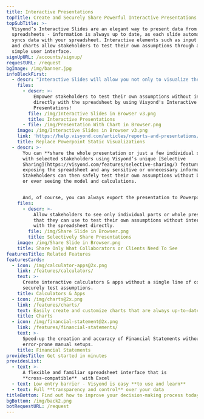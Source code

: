 ```yaml
---
title: Interactive Presentations
topTitle: Create and Securely Share Powerful Interactive Presentations
topSubTitle: >-
  Visyond’s Interactive Slides are an elegant way to present data from your
  spreadsheets - information is always up to date, as each slide automatically
  syncs data with your spreadsheet. Interactive elements such as input fields
  and charts allow stakeholders to test their own assumptions through a safe and
  simple user interface.
signUpURL: /accounts/signup/
requestURL: /request
bgImage: /img/banner.jpg
infoBlockFirst:
  - descr: "Interactive Slides will allow you not only to visualize the data but also provide a **secure environment for your stakeholders to play with assumptions**.\r\n\r\nWhen you change an input field you will see charts and calculations updated and automatically synced just for you and it will not affect anyone else’s views or the underlying spreadsheet.\r\n"
    files:
      - descr: >-
          Empower stakeholders to test their own assumptions without interacting
          directly with the spreadsheet by using Visyond's Interactive
          Presentations!
        file: /img/Interactive Slides in Browser v3.png
        title: Interactive Presentations
      - file: /img/Presentation With Chart in Browser.png
    image: /img/Interactive Slides in Browser v3.png
    link: 'https://help.visyond.com/articles/reports-and-presentations/'
    title: Replace Powerpoint Static Visualizations
  - descr: >-
      You can **share the whole presentation or just a few individual slides**
      with selected stakeholders using Visyond’s unique [Selective
      Sharing](https://visyond.com/features/selective-sharing/) feature without
      exposing the spreadsheet and any sensitive or unnecessary information.
      Stakeholders can then safely test their own assumptions without breaking
      or ever seeing the model and calculations.


      And, of course, you can always export the presentation to Powerpoint.
    files:
      - descr: >-
          Allow stakeholders to see only individual parts or whole presentations
          that they can use to test their own assumptions without interacting
          with the spreadsheet directly.
        file: /img/Share Slide in Browser.png
        title: Selectively Share Presentations
    image: /img/Share Slide in Browser.png
    title: Share Only What Collaborators or Clients Need To See
featuresTitle: Related Features
featuresCards:
  - icon: /img/calculator-apps@2x.png
    link: /features/calculators/
    text: >-
      Create interactive calculators & apps without a single line of code and
      securely test assumptions.
    title: Calculators & Apps
  - icon: /img/charts@2x.png
    link: /features/charts/
    text: Easily create and customize charts that are always up-to-date.
    title: Charts
  - icon: /img/financial-statement@2x.png
    link: /features/financial-statements/
    text: >-
      Speed-up the creation and accuracy of Financial Statements without long
      error-prone manual setups.
    title: Financial Statements
providesTitle: Get started in minutes
providesList:
  - text: >-
      A flexible and familiar spreadsheet interface that is
      **cross-compatible**  with Excel
  - text: Low entry barrier - Visyond is easy **to use and learn**
  - text: Full **transparency and control** over your data
titleBottom: Find out how to improve your decision-making process today
bgBottom: /img/back2.png
botRequestURL: /request
---
```


